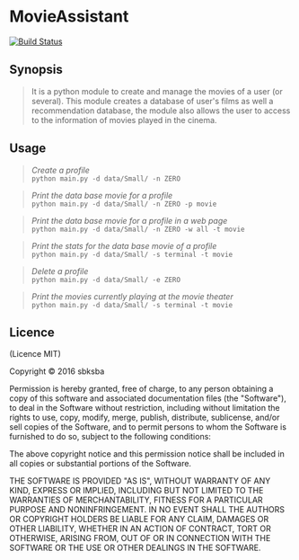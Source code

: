 MovieAssistant
==============

[![Build Status](https://travis-ci.org/sbksba/Movie-Assistant.svg?branch=master)](https://travis-ci.org/sbksba/Movie-Assistant)

Synopsis
--------

> It is a python module to create and manage the movies of a user (or several).
> This module creates a database of user's films as well a recommendation database, the module also allows the user to access to the information of movies played in the cinema.   

Usage
-----

> _Create a profile_  
    `python main.py -d data/Small/ -n ZERO`

> _Print the data base movie for a profile_  
    `python main.py -d data/Small/ -n ZERO -p movie`

> _Print the data base movie for a profile in a web page_  
    `python main.py -d data/Small/ -n ZERO -w all -t movie`

> _Print the stats for the data base movie of a profile_  
    `python main.py -d data/Small/ -s terminal -t movie`

> _Delete a profile_  
    `python main.py -d data/Small/ -e ZERO`

> _Print the movies currently playing at the movie theater_  
    `python main.py -d data/Small/ -s terminal -t movie`

## Licence

(Licence MIT)

Copyright © 2016 sbksba

Permission is hereby granted, free of charge, to any person obtaining a copy of this software and associated documentation files (the "Software"), to deal in the Software without restriction, including without limitation the rights to use, copy, modify, merge, publish, distribute, sublicense, and/or sell copies of the Software, and to permit persons to whom the Software is furnished to do so, subject to the following conditions:

The above copyright notice and this permission notice shall be included in all copies or substantial portions of the Software.

THE SOFTWARE IS PROVIDED "AS IS", WITHOUT WARRANTY OF ANY KIND, EXPRESS OR IMPLIED, INCLUDING BUT NOT LIMITED TO THE WARRANTIES OF MERCHANTABILITY, FITNESS FOR A PARTICULAR PURPOSE AND NONINFRINGEMENT. IN NO EVENT SHALL THE AUTHORS OR COPYRIGHT HOLDERS BE LIABLE FOR ANY CLAIM, DAMAGES OR OTHER LIABILITY, WHETHER IN AN ACTION OF CONTRACT, TORT OR OTHERWISE, ARISING FROM, OUT OF OR IN CONNECTION WITH THE SOFTWARE OR THE USE OR OTHER DEALINGS IN THE SOFTWARE.
